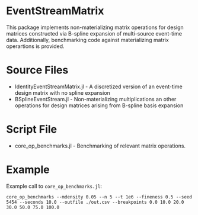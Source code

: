 # EventStreamMatrix

This package implements non-materializing matrix operations for design matrices constructed via B-spline expansion of multi-source event-time data.
Additionally, benchmarking code against materializing matrix operartions is provided.

# Source Files
* IdentityEventStreamMatrix.jl - A discretized version of an event-time design matrix with no spline expansion
* BSplineEventStream.jl - Non-materializing multiplications an other operations for design matrices arising from B-spline basis expansion

# Script File
* core_op_benchmarks.jl - Benchmarking of relevant matrix operations.

# Example
Example call to `core_op_benchmarks.jl`:

```
core_op_benchmarks --mdensity 0.05 --n 5 --t 1e6 --fineness 0.5 --seed 5454 --seconds 10.0 --outfile ./out.csv --breakpoints 0.0 10.0 20.0 30.0 50.0 75.0 100.0
```